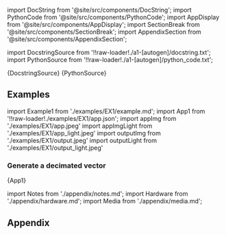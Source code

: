 <!--Add SEO here-->

[//]: # (Custom component imports)

import DocString from '@site/src/components/DocString';
import PythonCode from '@site/src/components/PythonCode';
import AppDisplay from '@site/src/components/AppDisplay';
import SectionBreak from '@site/src/components/SectionBreak';
import AppendixSection from '@site/src/components/AppendixSection';

[//]: # (Docstring)

import DocstringSource from '!!raw-loader!./a1-[autogen]/docstring.txt';
import PythonSource from '!!raw-loader!./a1-[autogen]/python_code.txt';

<DocString>{DocstringSource}</DocString>
<PythonCode GLink='TRANSFORMERS/VECTOR_MANIPULATION/DECIMATE_VECTOR/DECIMATE_VECTOR.py'>{PythonSource}</PythonCode>

<SectionBreak />

[//]: # (Examples)

## Examples

import Example1 from './examples/EX1/example.md';
import App1 from '!!raw-loader!./examples/EX1/app.json';
import appImg from './examples/EX1/app.jpeg'
import appImgLight from './examples/EX1/app_light.jpeg'
import outputImg from './examples/EX1/output.jpeg'
import outputLight from './examples/EX1/output_light.jpeg'

### Generate a decimated vector

<AppDisplay 
    nodeLabel='DECIMATE_VECTOR'
    appImg={appImg}
    appLight={appImgLight}
    outputLight={outputLight}
    outputImg={outputImg}
    >
    {App1}
</AppDisplay>

<Example1 />

<SectionBreak />

[//]: # (Appendix)

import Notes from './appendix/notes.md';
import Hardware from './appendix/hardware.md';
import Media from './appendix/media.md';

## Appendix

<AppendixSection index={0} folderPath='nodes/TRANSFORMERS/VECTOR_MANIPULATION/DECIMATE_VECTOR/appendix/'><Notes /></AppendixSection>
<AppendixSection index={1} folderPath='nodes/TRANSFORMERS/VECTOR_MANIPULATION/DECIMATE_VECTOR/appendix/'><Hardware /></AppendixSection>
<AppendixSection index={2} folderPath='nodes/TRANSFORMERS/VECTOR_MANIPULATION/DECIMATE_VECTOR/appendix/'><Media /></AppendixSection>

<!--Add Button here-->